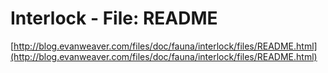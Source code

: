 <!--
id: 32806205
link: http://tumblr.atmos.org/post/32806205/interlock-file-readme
slug: interlock-file-readme
date: Thu Apr 24 2008 22:20:16 GMT-0700 (PDT)
publish: 2008-04-024
tags: 
title:  Interlock - File: README
-->


 Interlock - File: README
=========================

[http://blog.evanweaver.com/files/doc/fauna/interlock/files/README.html](http://blog.evanweaver.com/files/doc/fauna/interlock/files/README.html)

